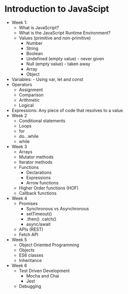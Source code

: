 # Introduction to JavaScipt

- Week 1: 
  - What is JavaScript? 
  - What is the JavaScript Runtime Environment?
  - Values (primitive and non-primitive)
    - Number
    - String
    - Boolean
    - Undefined (empty value) - never given
    - Null (empty value) - taken away
    - Array
    - Object
 - Variables: - Using var, let and const
 - Operators
   - Assignment
   - Comparison
   - Arithmetic
   - Logical
 - Expressions: Any piece of code that resolves to a value
- Week 2
  - Conditional statements
  - Loops
  - for  
  - do...while
  - while 
- Week 3
  - Arrays
   - Mutator methods
   - Iterator methods 
  - Functions 
    - Declarations 
    - Expressions
    - Arrow functions 
  - Higher Order functions (HOF)
  - Callback functions
- Week 4
  - Promises
    - Synchronous vs Asynchronous
    - setTimeout()
    - .then() .catch()
    - async/await
  - APIs (REST)
  - Fetch API
- Week 5
  - Object Oriented Programming
  - Objects
  - ES6 classes
  - Inheritance
- Week 6
  - Test Driven Development
    - Mocha and Chai
    - Jest
  - Debugging